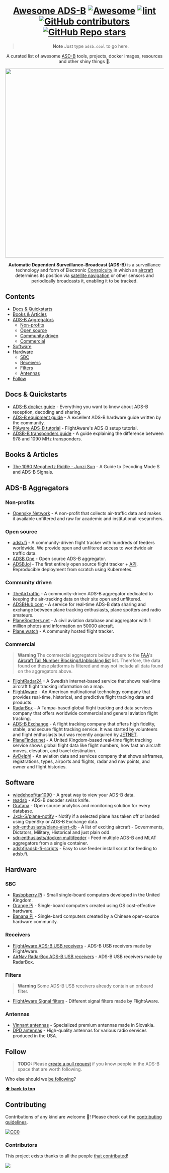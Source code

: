 <!--lint disable awesome-git-repo-age-->

<!-- GITHUB LOGO PLACEHOLDER -->

<div align="center">

<!-- title -->

<!--lint ignore double-link-->

# <a style="color: inherit" href="https://github.com/rickstaa/awesome-adsb">Awesome ADS-B</a> [![Awesome](https://awesome.re/badge.svg)](https://awesome.re) [![lint](https://github.com/rickstaa/awesome-adsb/actions/workflows/lint.yaml/badge.svg)](https://github.com/rickstaa/awesome-adsb/actions/workflows/lint.yaml) [![GitHub contributors](https://img.shields.io/github/contributors/rickstaa/awesome-adsb?color=geen)](https://github.com/rickstaa/awesome-adsb/graphs/contributors) [![GitHub Repo stars](https://img.shields.io/github/stars/rickstaa/awesome-adsb)](https://github.com/rickstaa/awesome-adsb/stargazers) <!-- omit in toc -->

> **Note**
> Just type `adsb.cool` to go here.

<!-- subtitle -->

A curated list of awesome [ASD-B](https://en.wikipedia.org/wiki/Automatic_Dependent_Surveillance%E2%80%93Broadcast) tools, projects, docker images, resources and other shiny things 📡.

<!-- image -->

<a href="https://www.sportys.com/blog/ads-b-101-what-you-need-know" target="_blank" rel="noopener noreferrer">
  <img width="600" src="https://www.sportys.com//media/wysiwyg/blog/13_-_Navigating_and_Automation_in_the_21st_Century.png" />
</a>

<!-- description -->

**Automatic Dependent Surveillance–Broadcast (ADS-B)** is a surveillance technology and form of Electronic [Conspicuity](https://en.wikipedia.org/wiki/Airborne_collision_avoidance_system#Aircraft_collision_avoidance) in which an [aircraft](https://en.wikipedia.org/wiki/Aircraft) determines its position via [satellite navigation](https://en.wikipedia.org/wiki/Satellite_navigation) or other sensors and periodically broadcasts it, enabling it to be tracked.

</div>

<!-- TOC -->

## Contents

- [Docs \& Quickstarts](#docs-amp-quickstarts)
- [Books \& Articles](#books-amp-articles)
- [ADS-B Aggregators](#ads-b-aggregators)
  - [Non-profits](#non-profits)
  - [Open source](#open-source)
  - [Community driven](#community-driven)
  - [Commercial](#commercial)
- [Software](#software)
- [Hardware](#hardware)
  - [SBC](#sbc)
  - [Receivers](#receivers)
  - [Filters](#filters)
  - [Antennas](#antennas)
- [Follow](#follow)

<!-- CONTENT -->

## Docs & Quickstarts

<!-- List ADS-B documentation and quickstarter guides -->

- [ADS-B docker guide](https://sdr-enthusiasts.gitbook.io/ads-b/) - Everything you want to know about ADS-B reception, decoding and sharing.
- [ADS-B equipment guide](https://sdr-enthusiasts.gitbook.io/ads-b/intro/equipment-needed) - A excellent ADS-B hardware guide written by the community.
- [PiAware ADS-B tutorial](https://flightaware.com/adsb/piaware/build/) - FlightAware's ADS-B setup tutorial.
- [ADSB-B transponders guide](https://www.sportys.com/blog/ads-b-out-questions-1090-978/) - A guide explaining the difference between 978 and 1090 MHz transponders.

## Books & Articles

<!-- List interesting ADS-B books and articles -->

- [The 1090 Megahertz Riddle - Junzi Sun](https://mode-s.org/decode/index.html) - A Guide to Decoding Mode S and ADS-B Signals.

## ADS-B Aggregators

<!-- List ADS-B aggregators. -->

### Non-profits

<!-- List non-profit ADS-B aggregators. -->

- [Opensky Network](https://opensky-network.org) - A non-profit that collects air-traffic data and makes it available unfiltered and raw for academic and institutional researchers.

### Open source

<!-- List open source ADS-B aggregators. -->

- [adsb.fi](https://adsb.fi) - A community-driven flight tracker with hundreds of feeders worldwide. We provide open and unfiltered access to worldwide air traffic data.
- [ADSB One](https://adsb.one) - Open source ADS-B aggregator.
- [ADSB.lol](https://adsb.lol) - The first entirely open source flight tracker + [API](https://api.adsb.lol/). Reproducible deployment from scratch using Kubernetes.

### Community driven

<!-- List community driven ADS-B aggregators. -->

- [TheAirTraffic](https://theairtraffic.com) - A community-driven ADS-B aggregator dedicated to keeping the air-tracking data on their site open and unfiltered.
- [ADSBHub.com](https://www.adsbhub.org) - A service for real-time ADS-B data sharing and exchange between plane tracking enthusiasts, plane spotters and radio amateurs.
- [PlaneSpotters.net](https://www.planespotters.net) - A civil aviation database and aggregator with 1 million photos and information on 50000 aircraft.
- [Plane.watch](https://plane.watch) - A community hosted flight tracker.

### Commercial

<!-- List commercial ADS-B aggregators. -->

> **Warning**
> The commercial aggregators below adhere to the [FAA](https://www.faa.gov/)'s [Aircraft Tail Number Blocking/Unblocking list](https://www.faa.gov/pilots/ladd/request) list. Therefore, the data found on these platforms is filtered and may not include all data found on the aggregators above.

- [FlightRadar24](https://www.flightradar24.com) - A Swedish internet-based service that shows real-time aircraft flight tracking information on a map.
- [FlightAware](https://flightaware.com) - An American multinational technology company that provides real-time, historical, and predictive flight tracking data and products.
- [RadarBox](https://www.radarbox.com) - A Tampa-based global flight tracking and data services company that offers worldwide commercial and general aviation flight tracking.
- [ADS-B Exchange](https://www.adsbexchange.com/) - A flight tracking company that offers high fidelity, stable, and secure flight tracking service. It was started by volunteers and flight enthusiasts but was recently acquired by [JETNET](https://www.jetnet.com/).
- [PlaneFinder.net](https://planefinder.net) - A United Kingdom-based real-time flight tracking service shows global flight data like flight numbers, how fast an aircraft moves, elevation, and travel destination.
- [AvDelphi](https://www.avdelphi.com) - An aviation data and services company that shows airframes, registrations, types, airports and flights, radar and nav points, and owner and flight histories.

## Software

<!-- list ADS-B software, apps and docker containers. -->

- [wiedehopf/tar1090](https://github.com/wiedehopf/tar1090) - A great way to view your ADS-B data.
- [readsb](https://github.com/wiedehopf/readsb) - ADS-B decoder swiss knife.
- [Grafana](https://grafana.com/) - Open source analytics and monitoring solution for every database.
- [Jxck-S/plane-notify](https://github.com/Jxck-S/plane-notify) - Notify if a selected plane has taken off or landed using OpenSky or ADS-B Exchange data.
- [sdr-enthusiasts/plane-alert-db](https://github.com/sdr-enthusiasts/plane-alert-db) - A list of exciting aircraft - Governments, Dictators, Military, Historical and just plain odd.
- [sdr-enthusiasts/docker-multifeeder](https://github.com/sdr-enthusiasts/docker-multifeeder) - Feed multiple ADS-B and MLAT aggregators from a single container.
- [adsbfi/adsb-fi-scripts](https://github.com/adsbfi/adsb-fi-scripts) - Easy to use feeder install script for feeding to adsb.fi.

## Hardware

<!-- List ADS-B hardware resources. -->

### SBC

- [Rasbpberry Pi](https://www.raspberrypi.org/) - Small single-board computers developed in the United Kingdom.
- [Orange Pi](http://www.orangepi.org/html/hardWare/computerAndMicrocontrollers/details/Orange-Pi-5.html) - Single-board computers created using OS cost-effective hardware.
- [Banana Pi](https://banana-pi.org/) - Single-bard computers created by a Chinese open-source hardware community.

### Receivers

- [FlightAware ADS-B USB receivers](https://flightaware.store/collections/radio-dongles) - ADS-B USB receivers made by FlightAware.
- [AirNav RadarBox ADS-B USB receivers](https://www.radarbox.com/store) - ADS-B USB receivers made by RadarBox.

### Filters

> **Warning**
> Some ADS-B USB receivers already contain an onboard filter.

- [FlightAware Signal filters](https://flightaware.store/collections/signal-filters) - Different signal filters made by FlightAware.

### Antennas

- [Vinnant antennas](https://vinnant.sk/) - Specialized premium antennas made in Slovakia.
- [DPD antennas](https://dpdproductions.com/) - High-quality antennas for various radio services produced in the USA.

## Follow

<!-- List people worth following on social sites (Twitter, LinkedIn, GitHub, YouTube etc.) -->

<!--lint ignore double-link-->

> **TODO:**
> Please [create a pull request](https://github.com/rickstaa/awesome-adsb/pulls) if you know people in the ADS-B space that are worth following.

Who else should we [be following](https://github.com/rickstaa/awesome-adsb/issues/new?assignees=&labels=&template=suggestion.yaml)?

<!-- END CONTENT -->

**[⬆ back to top](#contents)**

<!-- REPO INFO -->

## Contributing

Contributions of any kind are welcome 💙! Please check out the [contributing guidelines](contributing.md).

[![CC0](https://i.creativecommons.org/p/zero/1.0/88x31.png)](https://creativecommons.org/publicdomain/zero/1.0/)

### Contributors

<!--lint ignore double-link-->

This project exists thanks to all the people [that contributed](https://github.com/rickstaa/awesome-adsb/graphs/contributors)!

<!--lint ignore double-link-->
<a href="https://github.com/rickstaa/awesome-adsb/graphs/contributors">
  <img src="https://contrib.rocks/image?repo=rickstaa/awesome-adsb" />
</a>
